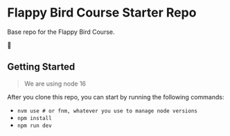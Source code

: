 # Flappy Bird Course Starter Repo

Base repo for the Flappy Bird Course.

🐤

## Getting Started

> We are using node 16

After you clone this repo, you can start by running the following commands:

- `nvm use # or fnm, whatever you use to manage node versions`
- `npm install`
- `npm run dev`

